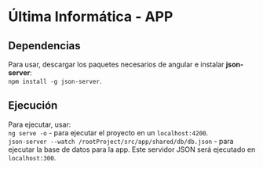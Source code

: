 # Última Informática - APP

## Dependencias
Para usar, descargar los paquetes necesarios de angular e instalar **json-server**:  
```npm install -g json-server```.  


## Ejecución
Para ejecutar, usar:  
```ng serve -o``` - para ejecutar el proyecto en un ```localhost:4200```.  
```json-server --watch /rootProject/src/app/shared/db/db.json``` - para ejecutar la base de datos para la app. 
Este servidor JSON será ejecutado en ```localhost:300```.
